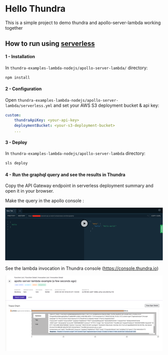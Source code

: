 # Hello Thundra
This is a simple project to demo thundra and apollo-server-lambda working together

## How to run using [serverless](https://serverless.com/)

#### 1 - Installation

In `thundra-examples-lambda-nodejs/apollo-server-lambda/` directory:

```bash
npm install
```

#### 2 - Configuration

Open `thundra-examples-lambda-nodejs/apollo-server-lambda/serverless.yml` and set your AWS S3 deployment bucket & api key:

```yml
custom:
    thundraApiKey: <your-api-key>
    deploymentBucket: <your-s3-deployment-bucket>
    ...
```

#### 3 - Deploy

In `thundra-examples-lambda-nodejs/apollo-server-lambda` directory:

```bash
sls deploy
```

#### 4 - Run the graphql query and see the results in Thundra

Copy the API Gateway endpoint in serverless deployment summary and open it in your browser.

Make the query in the apollo console :

![apollo-console](../assets/apollo-console.png)

See the lambda invocation in Thundra console (https://console.thundra.io)

![thundra-console](../assets/thundra-console.png)
